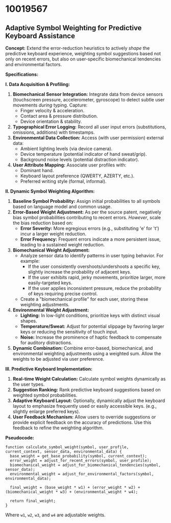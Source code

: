 # 10019567

## Adaptive Symbol Weighting for Predictive Keyboard Assistance

**Concept:** Extend the error-reduction heuristics to actively *shape* the predictive keyboard experience, weighting symbol suggestions based not only on recent errors, but also on user-specific biomechanical tendencies and environmental factors.

**Specifications:**

**I. Data Acquisition & Profiling:**

1.  **Biomechanical Sensor Integration:** Integrate data from device sensors (touchscreen pressure, accelerometer, gyroscope) to detect subtle user movements *during* typing. Capture:
    *   Finger velocity & acceleration.
    *   Contact area & pressure distribution.
    *   Device orientation & stability.
2.  **Typographical Error Logging:**  Record all user input errors (substitutions, omissions, additions) with timestamps.
3.  **Environmental Data Collection:**  Access (with user permission) external data:
    *   Ambient lighting levels (via device camera).
    *   Device temperature (potential indicator of hand sweat/grip).
    *   Background noise levels (potential distraction indicator).
4.  **User Attribute Mapping:** Associate user profiles with:
    *   Dominant hand.
    *   Keyboard layout preference (QWERTY, AZERTY, etc.).
    *   Preferred writing style (formal, informal).

**II.  Dynamic Symbol Weighting Algorithm:**

1.  **Baseline Symbol Probability:** Assign initial probabilities to all symbols based on language model and common usage.
2.  **Error-Based Weight Adjustment:**  As per the source patent, negatively bias symbol probabilities contributing to recent errors.  *However*, scale the bias reduction based on:
    *   **Error Severity:**  More egregious errors (e.g., substituting 'e' for 't') incur a larger weight reduction.
    *   **Error Frequency:**  Frequent errors indicate a more persistent issue, leading to a sustained weight reduction.
3.  **Biomechanical Weight Adjustment:** 
    *   Analyze sensor data to identify patterns in user typing behavior.  For example:
        *   If the user consistently overshoots/undershoots a specific key, slightly increase the probability of adjacent keys.
        *   If the user exhibits rapid, jerky movements, prioritize larger, more easily-targeted keys.
        *   If the user applies inconsistent pressure, reduce the probability of keys requiring precise control.
    *   Create a "biomechanical profile" for each user, storing these weighting adjustments.
4.  **Environmental Weight Adjustment:**
    *   **Lighting:**  In low-light conditions, prioritize keys with distinct visual shapes.
    *   **Temperature/Sweat:** Adjust for potential slippage by favoring larger keys or reducing the sensitivity of touch input.
    *   **Noise:** Increase the prominence of haptic feedback to compensate for auditory distractions.
5.  **Dynamic Combination:**  Combine error-based, biomechanical, and environmental weighting adjustments using a weighted sum.  Allow the weights to be adjusted via user preference.

**III. Predictive Keyboard Implementation:**

1.  **Real-time Weight Calculation:**  Calculate symbol weights dynamically as the user types.
2.  **Suggestion Ranking:**  Rank predictive keyboard suggestions based on weighted symbol probabilities.
3.  **Adaptive Keyboard Layout:**  Optionally, dynamically adjust the keyboard layout to emphasize frequently used or easily accessible keys.  (e.g., slightly enlarge preferred keys).
4.  **User Feedback Mechanism:**  Allow users to override suggestions or provide explicit feedback on the accuracy of predictions.  Use this feedback to refine the weighting algorithm.

**Pseudocode:**

```
function calculate_symbol_weight(symbol, user_profile, current_context, sensor_data, environmental_data) {
  base_weight = get_base_probability(symbol, current_context);
  error_weight = adjust_for_recent_errors(symbol, user_profile);
  biomechanical_weight = adjust_for_biomechanical_tendencies(symbol, sensor_data);
  environmental_weight = adjust_for_environmental_factors(symbol, environmental_data);

  final_weight = (base_weight * w1) + (error_weight * w2) + (biomechanical_weight * w3) + (environmental_weight * w4);

  return final_weight;
}
```

Where `w1`, `w2`, `w3`, and `w4` are adjustable weights.